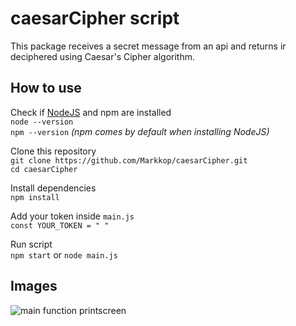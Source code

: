 # caesarCipher script

This package receives a secret message from an api and returns ir deciphered using Caesar's Cipher algorithm.

## How to use

Check if [NodeJS](https://nodejs.org/en/) and npm are installed\
`node --version`\
`npm --version` _(npm comes by default when installing NodeJS)_

Clone this repository\
`git clone https://github.com/Markkop/caesarCipher.git`\
`cd caesarCipher`

Install dependencies\
`npm install`

Add your token inside `main.js`\
`const YOUR_TOKEN = " "`

Run script\
`npm start` or `node main.js`

## Images

![main function printscreen](http://i.imgur.com/48DSMmY.png)
